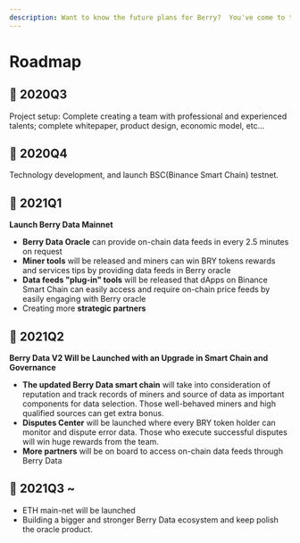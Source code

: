 ```yaml
---
description: Want to know the future plans for Berry?  You've come to the right place.
---
```


# Roadmap

## 🚩 2020Q3

Project setup: Complete creating a team with professional and experienced talents; complete whitepaper, product design, economic model, etc...

## 🚩 2020Q4

Technology development, and launch BSC\(Binance Smart Chain\) testnet.

## 🚩 2021Q1

**Launch Berry Data Mainnet**

* **Berry Data Oracle** can provide on-chain data feeds in every 2.5 minutes on request 
* **Miner tools** will be released and miners can win BRY tokens rewards and services tips by providing data feeds in Berry oracle 
* **Data feeds "plug-in" tools** will be released that dApps on Binance Smart Chain can easily access and require on-chain price feeds by easily engaging with Berry oracle 
* Creating more **strategic partners**

## 🚩 2021Q2

**Berry Data V2 Will be Launched with an Upgrade in Smart Chain and Governance**

* **The updated Berry Data smart chain** will take into consideration of reputation and track records of miners and source of data as important components for data selection. Those well-behaved miners and high qualified sources can get extra bonus. 
* **Disputes Center** will be launched where every BRY token holder can monitor and dispute error data. Those who execute successful disputes will win huge rewards from the team. 
* **More partners** will be on board to access on-chain data feeds through Berry Data

## 🚩 2021Q3 ~

* ETH main-net will be launched 
* Building a bigger and stronger Berry Data ecosystem and keep polish the oracle product.

